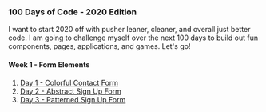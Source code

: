 ### 100 Days of Code - 2020 Edition

I want to start 2020 off with pusher leaner, cleaner, and overall just better code. I am going to challenge myself over the next 100 days to build out fun components, pages, applications, and games. Let's go! 

#### Week 1 - Form Elements
1. [Day 1 - Colorful Contact Form](https://codepen.io/rickyeckhardt/full/zYGwaKr)
2. [Day 2 - Abstract Sign Up Form](https://codepen.io/rickyeckhardt/full/poJwRRb)
3. [Day 3 - Patterned Sign Up Form](https://codepen.io/rickyeckhardt/full/qBdjKPq)
